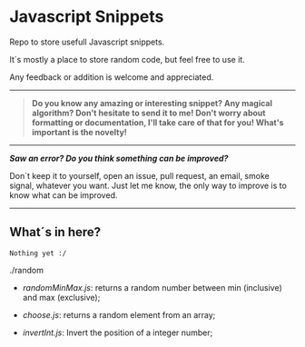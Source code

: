 # Javascript Snippets

Repo to store usefull Javascript snippets.

It´s mostly a place to store random code, but feel free to use it.

Any feedback or addition is welcome and appreciated.

---
> **Do you know any amazing or interesting snippet? Any magical algorithm? Don't hesitate to send it to me! Don't worry about formatting or documentation, I'll take care of that for you! What's important is the novelty!**

---

**_Saw an error? Do you think something can be improved?_**

Don´t keep it to yourself, open an issue, pull request, an email, smoke signal, whatever you want.
Just let me know, the only way to improve is to know what can be improved.

---

## What´s in here?

    Nothing yet :/

./random

-   _randomMinMax.js_: returns a random number between min (inclusive) and max (exclusive);

-   _choose.js_: returns a random element from an array;

-  _invertInt.js_: Invert the position of a integer number;
